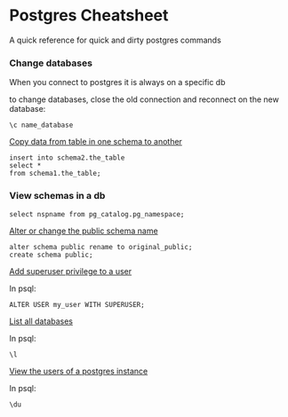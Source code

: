 # Postgres Cheatsheet 

A quick reference for  quick and dirty postgres commands

### Change databases

When you connect to postgres it is always on a specific db

to change databases, close the old connection and reconnect on the new database:

    \c name_database

[Copy data from table in one schema to another](https://stackoverflow.com/questions/39890502/how-to-copy-certain-tables-from-one-schema-to-another-within-same-db-in-postgres)

    insert into schema2.the_table
    select * 
    from schema1.the_table;

### View schemas in a db

    select nspname from pg_catalog.pg_namespace;

[Alter or change  the public schema name](https://stackoverflow.com/questions/24080832/postgres-best-way-to-move-data-from-public-schema-of-one-db-to-new-schema-of-an)

    alter schema public rename to original_public;
    create schema public;

[Add superuser privilege to a user](https://stackoverflow.com/questions/10757431/postgres-upgrade-a-user-to-be-a-superuser)

In psql:

    ALTER USER my_user WITH SUPERUSER;

[List all databases](https://dba.stackexchange.com/questions/1285/how-do-i-list-all-databases-and-tables-using-psql)

In psql:

    \l

[View the users of a postgres instance](https://unix.stackexchange.com/questions/201666/command-to-list-postgresql-user-accounts)

In psql:

    \du 
